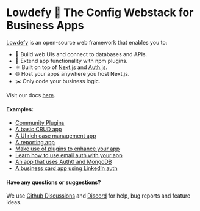 # Lowdefy 🫶 The Config Webstack for Business Apps

[Lowdefy](https://lowdefy.com/) is an open-source web framework that enables you to:

- 🎨 Build web UIs and connect to databases and APIs.
- 🔌 Extend app functionality with npm plugins.
- ⚛️ Built on top of [Next.js](https://nextjs.org/) and [Auth.js](https://authjs.dev/).
- 🌐 Host your apps anywhere you host Next.js.
- ✂️ Only code your business logic.

Visit our docs [here](https://docs.lowdefy.com/introduction).

#### Examples:

- [Community Plugins](https://github.com/lowdefy/community-plugins)
- [A basic CRUD app](https://github.com/lowdefy/lowdefy-example-crud)
- [A UI rich case management app](https://github.com/lowdefy/lowdefy-example-case-management)
- [A reporting app](https://github.com/lowdefy/lowdefy-example-reporting)
- [Make use of plugins to enhance your app](https://github.com/lowdefy/plugins)
- [Learn how to use email auth with your app](https://github.com/lowdefy/lowdefy-example-auth-email)
- [An app that uses Auth0 and MongoDB](https://github.com/lowdefy/lowdefy-example-auth0-mongo)
- [A business card app using LinkedIn auth](https://github.com/lowdefy/lowdefy-example-business-card)
<!-- - [An embedded app using JSONWebTokens for auth](https://github.com/lowdefy/lowdefy-example-jwt-auth) -->

#### Have any questions or suggestions?

We use [Github Discussions](https://github.com/lowdefy/lowdefy/discussions) and [Discord](https://discord.gg/WmcJgXt) for help, bug reports and feature ideas.
